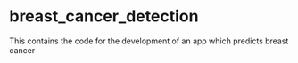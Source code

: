 # breast_cancer_detection
This contains the code for the development of an app which predicts breast cancer
